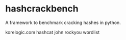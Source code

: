 # hashcrackbench
A framework to benchmark cracking hashes in python.

korelogic.com
hashcat
john
rockyou wordlist
